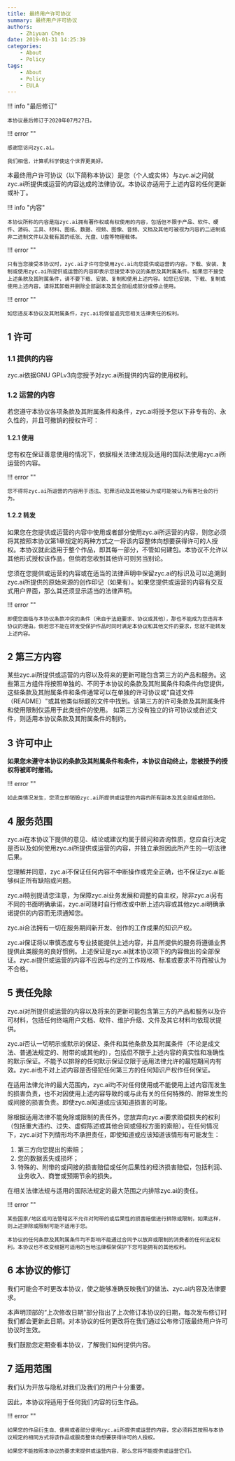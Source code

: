 ```yaml
---
title: 最终用户许可协议
summary: 最终用户许可协议
authors:
    - Zhiyuan Chen
date: 2019-01-31 14:25:39
categories: 
    - About
    - Policy
tags:
    - About
    - Policy
    - EULA
---
```


!!! info "最后修订"

    本协议最后修订于2020年07月27日。

!!! error ""

    感谢您访问zyc.ai。

    我们相信，计算机科学使这个世界更美好。

本最终用户许可协议（以下简称本协议）是您（个人或实体）与zyc.ai之间就zyc.ai所提供或运营的内容达成的法律协议。本协议亦适用于上述内容的任何更新或补丁。

!!! info "内容"

    本协议所称的内容是指zyc.ai拥有著作权或有权使用的内容，包括但不限于产品、软件、硬件、源码、工具、材料、图纸、数据、视频、图像、音频、文档及其他可被视为内容的二进制或非二进制文件以及载有其的纸张、光盘、U盘等物理载体。

!!! error ""

    只有当您接受本协议时，zyc.ai才许可您使用zyc.ai向您提供或运营的内容。下载、安装、复制或使用zyc.ai所提供或运营的内容即表示您接受本协议的条款及其附属条件。如果您不接受上述条款及其附属条件，请不要下载、安装、复制和使用上述内容。如您已安装、下载、复制或使用上述内容，请将其卸载并删除全部副本及其全部组成部分或停止使用。

!!! error ""

    如您违反本协议及其附属条件，zyc.ai将保留追究您相关法律责任的权利。

## 1 许可

### 1.1 提供的内容

zyc.ai依据GNU GPLv3向您授予对zyc.ai所提供的内容的使用权利。

### 1.2 运营的内容

若您遵守本协议各项条款及其附属条件和条件，zyc.ai将授予您以下非专有的、永久性的，并且可撤销的授权许可：

#### 1.2.1 使用

您有权在保证善意使用的情况下，依据相关法律法规及适用的国际法使用zyc.ai所运营的内容。

!!! error ""

    您不得将zyc.ai所运营的内容用于违法、犯罪活动及其他被认为或可能被认为有害社会的行为。

#### 1.2.2 转发

如果您在您提供或运营的内容中使用或者部分使用zyc.ai所运营的内容，则您必须将其按照本协议第1章规定的两种方式之一将该内容整体向想要获得许可的人授权。本协议就此适用于整个作品，即其每一部分，不管如何建包。本协议不允许以其他形式授权该作品，但倘若您收到其他许可则另当别论。

您须在您提供或运营的内容或在适当的法律声明中保留zyc.ai的标识及可以追溯到zyc.ai所提供的原始来源的创作印记（如果有）。如果您提供或运营的内容有交互式用户界面，那么其还须显示适当的法律声明。

!!! error ""

    即便您面临与本协议条款冲突的条件（来自于法庭要求、协议或其他），那也不能成为您违背本协议的理由。倘若您不能在转发受保护作品时同时满足本协议和其他文件的要求，您就不能转发上述内容。

## 2 第三方内容

某些zyc.ai所提供或运营的内容以及将来的更新可能包含第三方的产品和服务。这些第三方组件将按照单独的、不同于本协议的条款及其附属条件和条件向您提供，这些条款及其附属条件和条件通常可以在单独的许可协议或"自述文件（README）"或其他类似标题的文件中找到。该第三方的许可条款及其附属条件和使用限制仅适用于此类组件的使用。 如第三方没有独立的许可协议或自述文件，则适用本协议条款及其附属条件的制约。

## 3 许可中止

**如果您未遵守本协议的条款及其附属条件和条件，本协议自动终止，您被授予的授权将被即时撤销。**

!!! error ""

    如此类情况发生，您须立即销毁zyc.ai所提供或运营的内容的所有副本及其全部组成部份。

## 4 服务范围

zyc.ai在本协议下提供的意见、结论或建议均属于顾问和咨询性质，您应自行决定是否以及如何使用zyc.ai所提供或运营的内容，并独立承担因此所产生的一切法律后果。

您理解并同意，zyc.ai不保证任何内容不中断操作或完全正确，也不保证zyc.ai能够纠正所有缺陷或问题。

zyc.ai特别提请您注意，为保障zyc.ai业务发展和调整的自主权，除非zyc.ai另有不同的书面明确承诺，zyc.ai可随时自行修改或中断上述内容或其他zyc.ai明确承诺提供的内容而无须通知您。

zyc.ai合法拥有一切在服务期间新开发、创作的工作成果的知识产权。

zyc.ai保证将以审慎态度与专业技能提供上述内容，并且所提供的服务将遵循业界提供此类服务的良好惯例。上述保证是zyc.ai就本协议项下的内容做出的全部保证。zyc.ai提供或运营的内容不应因与约定的工作规格、标准或要求不符而被认为不合格。

## 5 责任免除

zyc.ai对所提供或运营的内容以及将来的更新可能包含第三方的产品和服务以及许可材料，包括任何终端用户文档、软件、维护升级、文件及其它材料均依现状提供。

zyc.ai否认一切明示或默示的保证、条件和其他条款及其附属条件（不论是成文法、普通法规定的、附带的或其他的），包括但不限于上述内容的真实性和准确性的默示保证。不能予以排除的任何默示保证仅限于适用法律允许的最短期间内有效。zyc.ai也不对上述内容是否侵犯任何第三方的任何知识产权作任何保证。

在适用法律允许的最大范围内，zyc.ai均不对任何使用或不能使用上述内容而发生的损害负责，也不对因使用上述内容导致的或与此有关的任何特殊的、附带发生的或间接的损害负责。即使zyc.ai知道或应该知道损害的可能。

除根据适用法律不能免除或限制的责任外，您放弃向zyc.ai要求赔偿损失的权利（包括重大违约、过失、虚假陈述或其他合同或侵权方面的索赔）。在任何情况下，zyc.ai对下列情形均不承担责任，即使知道或应该知道该情形有可能发生：

1. 第三方向您提出的索赔；
2. 您的数据丢失或损坏；
3. 特殊的、附带的或间接的损害赔偿或任何后果性的经济损害赔偿，包括利润、业务收入、商誉或预期节余的损失。

在相关法律法规与适用的国际法规定的最大范围之内排除zyc.ai的责任。

!!! error ""

    某些国家/地区或司法管辖区不允许对附带的或后果性的损害赔偿进行排除或限制，如果这样，则上述排除或限制可能不适用于您。

    本协议的任何条款及其附属条件均不影响不能通过合同予以放弃或限制的消费者的任何法定权利。本协议也不改变根据可适用的当地法律框架保护下您可能拥有的其他权利。

## 6 本协议的修订

我们可能会不时更改本协议，使之能够准确反映我们的做法、zyc.ai内容及法律要求。

本声明顶部的“上次修改日期”部分指出了上次修订本协议的日期，每次发布修订时我们都会更新此日期。对本协议的任何更改将在我们通过公布修订版最终用户许可协议时生效。

我们鼓励您定期查看本协议，了解我们如何提供内容。

## 7 适用范围

我们认为开放与隐私对我们及我们的用户十分重要。

因此，本协议将适用于任何我们内容的衍生作品。

!!! error ""

    如果您的作品衍生自、使用或者部分使用zyc.ai所提供或运营的内容，您必须将其按照与本协议规定的相同方式将该作品或服务整体向想要获得许可的人授权。

    如果您不能按照本协议的要求来提供或运营内容，那么您将不能提供或运营它们。
